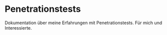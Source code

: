 # Penetrationstests
Dokumentation über meine Erfahrungen mit Penetrationstests. Für mich und Interessierte.
